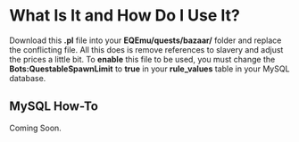 # What Is It and How Do I Use It?
Download this **.pl** file into your **EQEmu/quests/bazaar/** folder and replace the conflicting file. All this does is remove references to slavery and adjust the prices a little bit. To **enable** this file to be used, you must change the **Bots:QuestableSpawnLimit** to **true** in your **rule_values** table in your MySQL database.

## MySQL How-To
Coming Soon.
